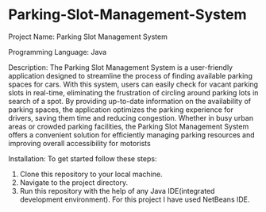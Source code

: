 # Parking-Slot-Management-System
Project Name: Parking Slot Management System

Programming Language: Java

Description: The Parking Slot Management System is a user-friendly application designed to streamline the process of finding available parking spaces for cars. With this system, users can easily check for vacant parking slots in real-time, eliminating the frustration of circling around parking lots in search of a spot. By providing up-to-date information on the availability of parking spaces, the application optimizes the parking experience for drivers, saving them time and reducing congestion. Whether in busy urban areas or crowded parking facilities, the Parking Slot Management System offers a convenient solution for efficiently managing parking resources and improving overall accessibility for motorists

Installation: To get started follow these steps:

1. Clone this repository to your local machine.
2. Navigate to the project directory.
3. Run this repository with the help of any Java IDE(integrated development environment). For this project I have used NetBeans IDE.
